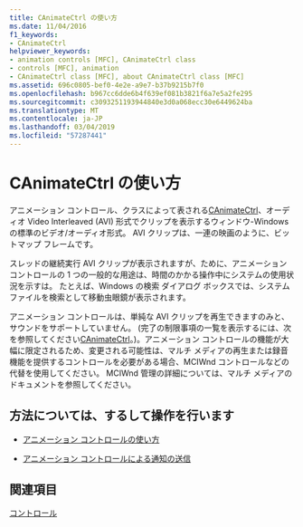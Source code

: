 ```yaml
---
title: CAnimateCtrl の使い方
ms.date: 11/04/2016
f1_keywords:
- CAnimateCtrl
helpviewer_keywords:
- animation controls [MFC], CAnimateCtrl class
- controls [MFC], animation
- CAnimateCtrl class [MFC], about CAnimateCtrl class [MFC]
ms.assetid: 696c0805-bef0-4e2e-a9e7-b37b9215b7f0
ms.openlocfilehash: b967cc6dde6b4f639ef081b3821f6a7e5a2fe295
ms.sourcegitcommit: c3093251193944840e3d0a068ecc30e6449624ba
ms.translationtype: MT
ms.contentlocale: ja-JP
ms.lasthandoff: 03/04/2019
ms.locfileid: "57287441"
---
```

# <a name="using-canimatectrl"></a>CAnimateCtrl の使い方

アニメーション コントロール、クラスによって表される[CAnimateCtrl](../mfc/reference/canimatectrl-class.md)、オーディオ Video Interleaved (AVI) 形式でクリップを表示するウィンドウ-Windows の標準のビデオ/オーディオ形式。 AVI クリップは、一連の映画のように、ビットマップ フレームです。

スレッドの継続実行 AVI クリップが表示されますが、ために、アニメーション コントロールの 1 つの一般的な用途は、時間のかかる操作中にシステムの使用状況を示すは。 たとえば、Windows の検索 ダイアログ ボックスでは、システム ファイルを検索として移動虫眼鏡が表示されます。

アニメーション コントロールは、単純な AVI クリップを再生できますのみと、サウンドをサポートしていません。 (完了の制限事項の一覧を表示するには、次を参照してください[CAnimateCtrl](../mfc/reference/canimatectrl-class.md)。)。アニメーション コントロールの機能が大幅に限定されるため、変更される可能性は、マルチ メディアの再生または録音機能を提供するコントロールを必要がある場合、MCIWnd コントロールなどの代替を使用してください。 MCIWnd 管理の詳細については、マルチ メディアのドキュメントを参照してください。

## <a name="what-do-you-want-to-know-more-about"></a>方法については、するして操作を行います

- [アニメーション コントロールの使い方](../mfc/using-an-animation-control.md)

- [アニメーション コントロールによる通知の送信](../mfc/notifications-sent-by-animation-controls.md)

## <a name="see-also"></a>関連項目

[コントロール](../mfc/controls-mfc.md)
